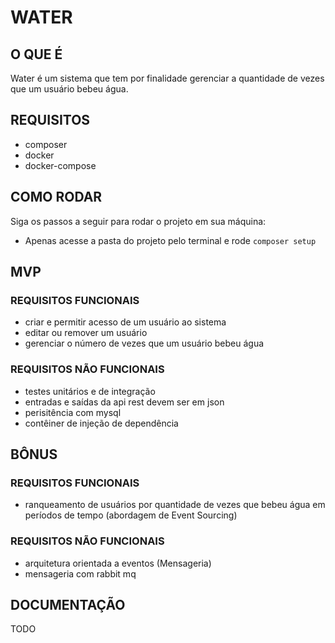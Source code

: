 # WATER

## O QUE É

Water é um sistema que tem por finalidade gerenciar a quantidade de vezes que um usuário bebeu água.

## REQUISITOS

- composer
- docker
- docker-compose

## COMO RODAR

Siga os passos a seguir para rodar o projeto em sua máquina:

- Apenas acesse a pasta do projeto pelo terminal e rode `composer setup`

## MVP

### REQUISITOS FUNCIONAIS

- criar e permitir acesso de um usuário ao sistema
- editar ou remover um usuário
- gerenciar o número de vezes que um usuário bebeu água

### REQUISITOS NÃO FUNCIONAIS

- testes unitários e de integração
- entradas e saídas da api rest devem ser em json
- perisitência com mysql
- contêiner de injeção de dependência

## BÔNUS

### REQUISITOS FUNCIONAIS

- ranqueamento de usuários por quantidade de vezes que bebeu água em períodos de tempo (abordagem de Event Sourcing)

### REQUISITOS NÃO FUNCIONAIS

- arquitetura orientada a eventos (Mensageria)
- mensageria com rabbit mq

## DOCUMENTAÇÃO

TODO
